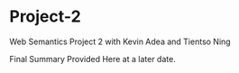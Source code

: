 # Project-2
Web Semantics Project 2 with Kevin Adea and Tientso Ning

Final Summary Provided Here at a later date.
